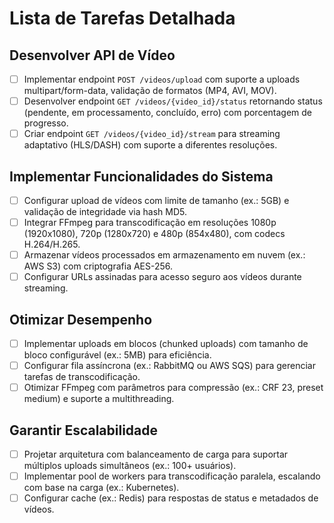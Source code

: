 # Lista de Tarefas Detalhada

## Desenvolver API de Vídeo
- [ ] Implementar endpoint `POST /videos/upload` com suporte a uploads multipart/form-data, validação de formatos (MP4, AVI, MOV).
- [ ] Desenvolver endpoint `GET /videos/{video_id}/status` retornando status (pendente, em processamento, concluído, erro) com porcentagem de progresso.
- [ ] Criar endpoint `GET /videos/{video_id}/stream` para streaming adaptativo (HLS/DASH) com suporte a diferentes resoluções.

## Implementar Funcionalidades do Sistema
- [ ] Configurar upload de vídeos com limite de tamanho (ex.: 5GB) e validação de integridade via hash MD5.
- [ ] Integrar FFmpeg para transcodificação em resoluções 1080p (1920x1080), 720p (1280x720) e 480p (854x480), com codecs H.264/H.265.
- [ ] Armazenar vídeos processados em armazenamento em nuvem (ex.: AWS S3) com criptografia AES-256.
- [ ] Configurar URLs assinadas para acesso seguro aos vídeos durante streaming.

## Otimizar Desempenho
- [ ] Implementar uploads em blocos (chunked uploads) com tamanho de bloco configurável (ex.: 5MB) para eficiência.
- [ ] Configurar fila assíncrona (ex.: RabbitMQ ou AWS SQS) para gerenciar tarefas de transcodificação.
- [ ] Otimizar FFmpeg com parâmetros para compressão (ex.: CRF 23, preset medium) e suporte a multithreading.

## Garantir Escalabilidade
- [ ] Projetar arquitetura com balanceamento de carga para suportar múltiplos uploads simultâneos (ex.: 100+ usuários).
- [ ] Implementar pool de workers para transcodificação paralela, escalando com base na carga (ex.: Kubernetes).
- [ ] Configurar cache (ex.: Redis) para respostas de status e metadados de vídeos.